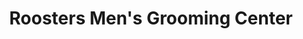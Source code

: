 ---
title: "Roosters Men's Grooming Center"
url: /erie/roosters-mens-grooming-center/
shop: Friseur
---